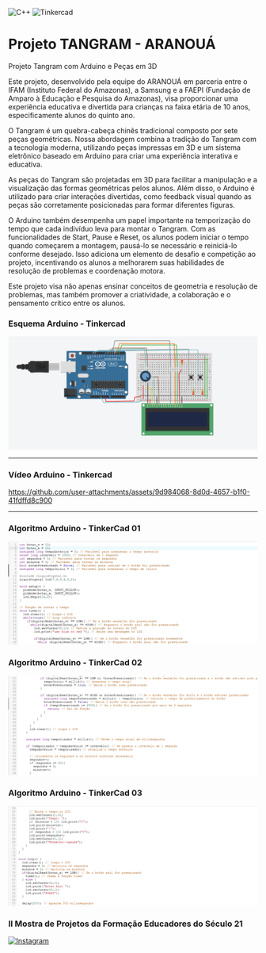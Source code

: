 ![C++](https://img.shields.io/badge/C%2B%2B-%23343131%20?logo=cplusplus&logoColor=blue) 
![Tinkercad](https://img.shields.io/badge/Tinkercad-Design_3d-%23b9a621?logo=tinkercad&logoColor=white&logoSize=amd&labelColor=blue)

# Projeto TANGRAM - ARANOUÁ

Projeto Tangram com Arduino e Peças em 3D

Este projeto, desenvolvido pela equipe do ARANOUÁ em parceria entre o IFAM (Instituto Federal do Amazonas), a Samsung e a FAEPI (Fundação de Amparo à Educação e Pesquisa do Amazonas), visa proporcionar uma experiência educativa e divertida para crianças na faixa etária de 10 anos, especificamente alunos do quinto ano.

O Tangram é um quebra-cabeça chinês tradicional composto por sete peças geométricas. Nossa abordagem combina a tradição do Tangram com a tecnologia moderna, utilizando peças impressas em 3D e um sistema eletrônico baseado em Arduino para criar uma experiência interativa e educativa.

As peças do Tangram são projetadas em 3D para facilitar a manipulação e a visualização das formas geométricas pelos alunos. Além disso, o Arduino é utilizado para criar interações divertidas, como feedback visual quando as peças são corretamente posicionadas para formar diferentes figuras.

O Arduino também desempenha um papel importante na temporização do tempo que cada indivíduo leva para montar o Tangram. Com as funcionalidades de Start, Pause e Reset, os alunos podem iniciar o tempo quando começarem a montagem, pausá-lo se necessário e reiniciá-lo conforme desejado. Isso adiciona um elemento de desafio e competição ao projeto, incentivando os alunos a melhorarem suas habilidades de resolução de problemas e coordenação motora.

Este projeto visa não apenas ensinar conceitos de geometria e resolução de problemas, mas também promover a criatividade, a colaboração e o pensamento crítico entre os alunos.


### Esquema Arduino - Tinkercad 

![alt text](image-3.png)

-----------------------------------------------------------------------------------------------------------------

### Vídeo Arduino - Tinkercad 



https://github.com/user-attachments/assets/9d984068-8d0d-4657-b1f0-41fdffd8c900





-----------------------------------------------------------------------------------------------------------------

### Algoritmo Arduino - TinkerCad 01
![alt text](image.png)
### Algoritmo Arduino - TinkerCad 02
![alt text](image-1.png)
### Algoritmo Arduino - TinkerCad 03
![alt text](image-2.png)



### II Mostra de Projetos da Formação Educadores do Século 21

[![Instagram](https://img.shields.io/badge/II%20Mostra%20de%20Projetos%20da%20Formação%20Educadores%20do%20Século%2021-%23E4405F.svg?style=for-the-badge&logo=Instagram&logoColor=white)](https://www.instagram.com/p/C7mp3Civ6Gm/)

<!--
[II Mostra de Projetos da Formação Educadores do Século 21](https://www.instagram.com/p/C7mp3Civ6Gm/)
--->
